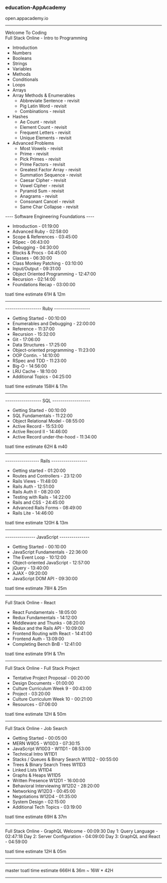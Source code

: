 ### education-AppAcademy

open.appacademy.io
______________________________________

Welcome To Coding  
Full Stack Online - Intro to Programming  
+ Introduction
+ Numbers
+ Booleans
+ Strings
+ Variables
+ Methods
+ Conditionals
+ Loops
+ Arrays
+ Array Methods & Enumerables
  + Abbreviate Sentence - revisit
  + Pig Latin Word - revisit
  + Combinations - revisit
+ Hashes
  + Ae Count - revisit
  + Element Count - revisit
  + Frequent Letters - revisit
  + Unique Elements - revisit
+ Advanced Problems  
  + Most Vowels - revisit
  + Prime - revisit
  + Pick Primes - revisit
  + Prime Factors - revisit
  + Greatest Factor Array - revisit
  + Summation Sequence - revisit
  + Caesar Cipher - revisit
  + Vowel Cipher - revisit
  + Pyramid Sum - revisit
  + Anagrams - revisit
  + Consonant Cancel - revisit
  + Same Char Collapse - revisit
	
---- Software Engineering Foundations ----

+ Introduction                  - 01:19:00
+ Advanced Ruby                 - 02:58:00
+ Scope & References            - 03:45:00 
+ RSpec                         - 06:43:00
+ Debugging                     - 04:30:00
+ Blocks & Procs                - 04:45:00
+ Classes                       - 06:30:00
+ Class Monkey Patching         - 03:10:00
+ Input/Output                  - 09:31:00
+ Object Oriented Programming   - 12:47:00
+ Recursion                     - 02:14:00
+ Foundations Recap             - 03:00:00

toatl time estimate 61H & 12m
__________________________________________



------------------ Ruby ------------------

+ Getting Started               - 00:10:00
+ Enumerables and Debugging     - 22:00:00
+ Reference                     - 11:37:00
+ Recursion                     - 15:32:00
+ Git                           - 17:06:00
+ Data Structures               - 17:25:00
+ Object-oriented programming   - 11:23:00
+ OOP Contin.                   - 14:10:00
+ RSpec and TDD                 - 11:23:00
+ Big-O                         - 14:56:00
+ LRU Cache                     - 18:10:00
+ Additional Topics             - 04:25:00

toatl time estimate 158H & 17m
__________________________________________



------------------ SQL -------------------

+ Getting Started               - 00:10:00
+ SQL Fundamentals              - 11:22:00
+ Object Relational Model       - 08:55:00
+ Active Record                 - 15:53:00
+ Active Record II              - 14:46:00
+ Active Record under-the-hood  - 11:34:00

toatl time estimate 62H & m40
__________________________________________



----------------- Rails ------------------

+ Getting started               - 01:20:00
+ Routes and Controllers        - 23:12:00
+ Rails Views                   - 11:48:00
+ Rails Auth                    - 12:51:00
+ Rails Auth II                 - 08:20:00
+ Testing with Rails            - 14:22:00
+ Rails and CSS                 - 24:45:00
+ Advanced Rails Forms          - 08:49:00
+ Rails Lite                    - 14:46:00

toatl time estimate 120H & 13m
__________________________________________



--------------- JavaScript ---------------

+ Getting Started               - 00:10:00
+ JavaScript Fundamentals       - 22:36:00
+ The Event Loop                - 10:12:00
+ Object-oriented JavaScript    - 12:57:00
+ jQuery                        - 13:40:00
+ AJAX                          - 09:20:00
+ JavaScript DOM API            - 09:30:00

toatl time estimate 78H & 25m
__________________________________________



Full Stack Online - React 
+ React Fundamentals            - 18:05:00
+ Redux Fundamentals            - 14:12:00
+ Middleware and Thunks         - 08:20:00
+ Redux and the Rails API       - 10:09:00
+ Frontend Routing with React   - 14:41:00
+ Frontend Auth                 - 13:09:00
+ Completing Bench BnB          - 12:41:00

toatl time estimate 91H & 17m
______________________________________

Full Stack Online - Full Stack Project 
+ Tentative Project Proposal  - 00:20:00
+ Design Documents            - 01:00:00
+ Culture Curriculum Week 9   - 00:43:00
+ Project                     - 03:20:00
+ Culture Curriculum Week 10  - 00:21:00
+ Resources                   - 07:06:00

toatl time estimate 12H & 50m
______________________________________

Full Stack Online - Job Search 
+ Getting Started                         - 00:05:00
+ MERN W9D5 - W10D3                       - 07:30:15
+ JavaScript W10D3 - W11D1                - 08:53:00
+ Technical Intro W11D1
+ Stacks / Queues & Binary Search W11D2   - 00:55:00
+ Trees & Binary Search Trees W11D3
+ Linked Lists W11D4
+ Graphs & Heaps W11D5
+ Written Presence W12D1                  - 16:00:00
+ Behavioral Interviewing W12D2           - 28:20:00
+ Networking W12D3                        - 00:45:00
+ Negotiations W12D4                      - 01:35:00
+ System Design                           - 02:15:00
+ Additional Tech Topics                  - 03:19:00

toatl time estimate 69H & 37m
______________________________________

Full Stack Online - GraphQL 
Welcome                       - 00:09:30
Day 1: Query Language         - 02:47:18
Day 2: Server Configuration   - 04:09:00
Day 3: GraphQL and React      - 04:59:00

toatl time estimate 12H & 05m
______________________________________

______________________________________

master toatl time estimate 666H & 36m ~ 16W * 42H 
______________________________________

